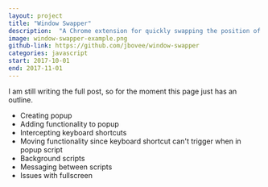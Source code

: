 ```yaml
---
layout: project
title: "Window Swapper"
description:  "A Chrome extension for quickly swapping the position of two windows"
image: window-swapper-example.png
github-link: https://github.com/jbovee/window-swapper
categories: javascript
start: 2017-10-01
end: 2017-11-01
---
```


I am still writing the full post, so for the moment this page just has an outline.

- Creating popup
- Adding functionality to popup
- Intercepting keyboard shortcuts
- Moving functionality since keyboard shortcut can't trigger when in popup script
- Background scripts
- Messaging between scripts
- Issues with fullscreen